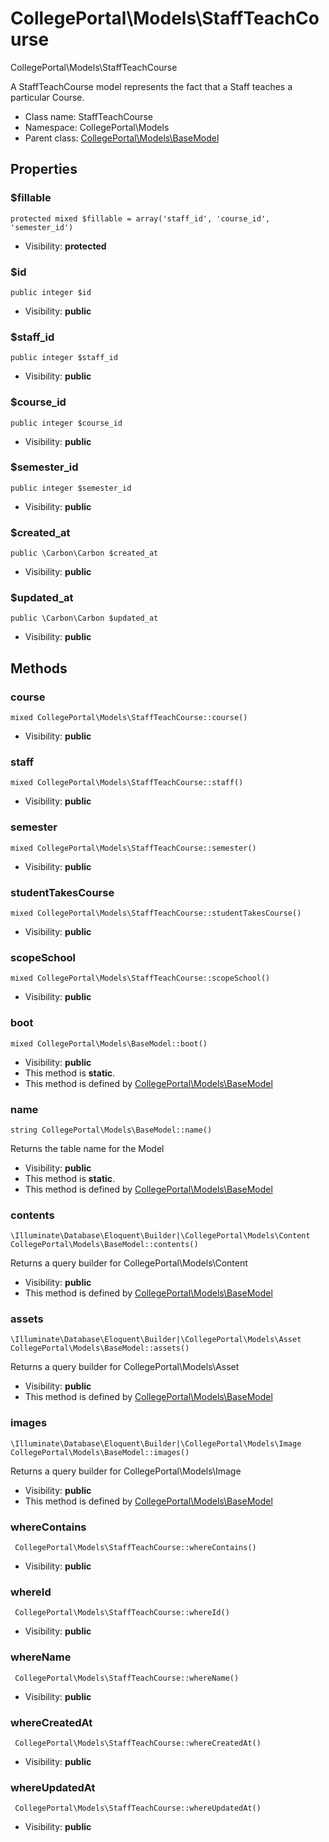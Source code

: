 CollegePortal\Models\StaffTeachCourse
===============

CollegePortal\Models\StaffTeachCourse

A StaffTeachCourse model represents the fact that a Staff teaches a particular Course.


* Class name: StaffTeachCourse
* Namespace: CollegePortal\Models
* Parent class: [CollegePortal\Models\BaseModel](CollegePortal-Models-BaseModel.md)





Properties
----------


### $fillable

    protected mixed $fillable = array('staff_id', 'course_id', 'semester_id')





* Visibility: **protected**


### $id

    public integer $id





* Visibility: **public**


### $staff_id

    public integer $staff_id





* Visibility: **public**


### $course_id

    public integer $course_id





* Visibility: **public**


### $semester_id

    public integer $semester_id





* Visibility: **public**


### $created_at

    public \Carbon\Carbon $created_at





* Visibility: **public**


### $updated_at

    public \Carbon\Carbon $updated_at





* Visibility: **public**


Methods
-------


### course

    mixed CollegePortal\Models\StaffTeachCourse::course()





* Visibility: **public**




### staff

    mixed CollegePortal\Models\StaffTeachCourse::staff()





* Visibility: **public**




### semester

    mixed CollegePortal\Models\StaffTeachCourse::semester()





* Visibility: **public**




### studentTakesCourse

    mixed CollegePortal\Models\StaffTeachCourse::studentTakesCourse()





* Visibility: **public**




### scopeSchool

    mixed CollegePortal\Models\StaffTeachCourse::scopeSchool()





* Visibility: **public**




### boot

    mixed CollegePortal\Models\BaseModel::boot()





* Visibility: **public**
* This method is **static**.
* This method is defined by [CollegePortal\Models\BaseModel](CollegePortal-Models-BaseModel.md)




### name

    string CollegePortal\Models\BaseModel::name()

Returns the table name for the Model



* Visibility: **public**
* This method is **static**.
* This method is defined by [CollegePortal\Models\BaseModel](CollegePortal-Models-BaseModel.md)




### contents

    \Illuminate\Database\Eloquent\Builder|\CollegePortal\Models\Content CollegePortal\Models\BaseModel::contents()

Returns a query builder for CollegePortal\Models\Content



* Visibility: **public**
* This method is defined by [CollegePortal\Models\BaseModel](CollegePortal-Models-BaseModel.md)




### assets

    \Illuminate\Database\Eloquent\Builder|\CollegePortal\Models\Asset CollegePortal\Models\BaseModel::assets()

Returns a query builder for CollegePortal\Models\Asset



* Visibility: **public**
* This method is defined by [CollegePortal\Models\BaseModel](CollegePortal-Models-BaseModel.md)




### images

    \Illuminate\Database\Eloquent\Builder|\CollegePortal\Models\Image CollegePortal\Models\BaseModel::images()

Returns a query builder for CollegePortal\Models\Image



* Visibility: **public**
* This method is defined by [CollegePortal\Models\BaseModel](CollegePortal-Models-BaseModel.md)




### whereContains

     CollegePortal\Models\StaffTeachCourse::whereContains()





* Visibility: **public**




### whereId

     CollegePortal\Models\StaffTeachCourse::whereId()





* Visibility: **public**




### whereName

     CollegePortal\Models\StaffTeachCourse::whereName()





* Visibility: **public**




### whereCreatedAt

     CollegePortal\Models\StaffTeachCourse::whereCreatedAt()





* Visibility: **public**




### whereUpdatedAt

     CollegePortal\Models\StaffTeachCourse::whereUpdatedAt()





* Visibility: **public**



